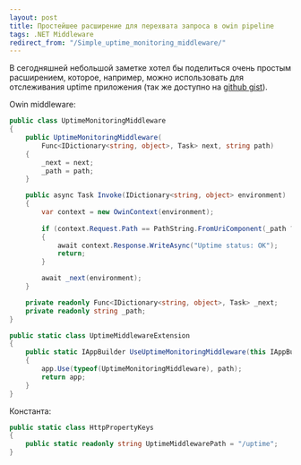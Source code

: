 ```yaml
---
layout: post
title: Простейшее расширение для перехвата запроса в owin pipeline
tags: .NET Middleware
redirect_from: "/Simple_uptime_monitoring_middleware/"
---
```


В сегодняшней небольшой заметке хотел бы поделиться очень простым расширением, которое, например, можно использовать для отслеживания uptime приложения (так же доступно на [github gist](https://gist.github.com/FSou1/c6f61a9c0591e0ff59826b92485c2d95)).

Owin middleware:

```csharp
public class UptimeMonitoringMiddleware
{
    public UptimeMonitoringMiddleware(
        Func<IDictionary<string, object>, Task> next, string path)
    {
        _next = next;
        _path = path;
    }

    public async Task Invoke(IDictionary<string, object> environment)
    {
        var context = new OwinContext(environment);
        
        if (context.Request.Path == PathString.FromUriComponent(_path ?? HttpPropertyKeys.UptimeMiddlewarePath))
        {
            await context.Response.WriteAsync("Uptime status: OK");
            return;
        }

        await _next(environment);
    }

    private readonly Func<IDictionary<string, object>, Task> _next;
    private readonly string _path;
}

public static class UptimeMiddlewareExtension
{
    public static IAppBuilder UseUptimeMonitoringMiddleware(this IAppBuilder app, string path = null)
    {
        app.Use(typeof(UptimeMonitoringMiddleware), path);
        return app;
    }
}
```

Константа:

```csharp
public static class HttpPropertyKeys
{
    public static readonly string UptimeMiddlewarePath = "/uptime";
}
```